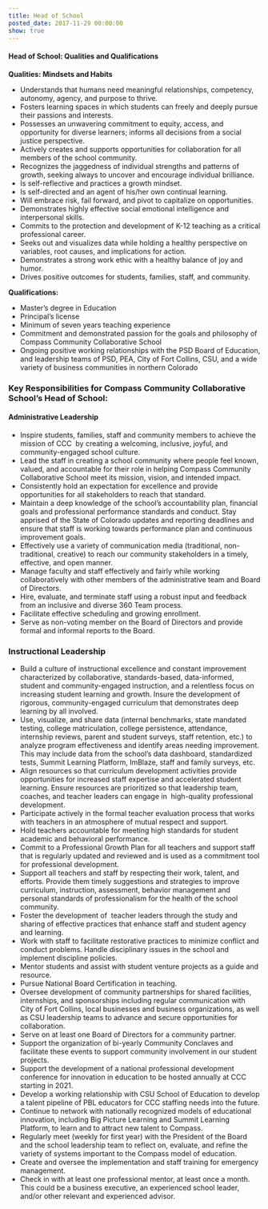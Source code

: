 ```yaml
---
title: Head of School
posted_date: 2017-11-29 00:00:00
show: true
---
```



#### Head of School: Qualities and Qualifications

**Qualities: Mindsets and Habits**

* Understands that humans need meaningful relationships, competency, autonomy, agency, and purpose to thrive.
* Fosters learning spaces in which students can freely and deeply pursue their passions and interests.
* Possesses an unwavering commitment to equity, access, and opportunity for diverse learners; informs all decisions from a social justice perspective.
* Actively creates and supports opportunities for collaboration for all members of the school community.
* Recognizes the jaggedness of individual strengths and patterns of growth, seeking always to uncover and encourage individual brilliance.
* Is self-reflective and practices a growth mindset.
* Is self-directed and an agent of his/her own continual learning.
* Will embrace risk, fail forward, and pivot to capitalize on opportunities.
* Demonstrates highly effective social emotional intelligence and interpersonal skills.
* Commits to the protection and development of K-12 teaching as a critical professional career.
* Seeks out and visualizes data while holding a healthy perspective on variables, root causes, and implications for action.
* Demonstrates a strong work ethic with a healthy balance of joy and humor.
* Drives positive outcomes for students, families, staff, and community.

**Qualifications:**

* Master’s degree in Education
* Principal’s license
* Minimum of seven years teaching experience
* Commitment and demonstrated passion for the goals and philosophy of Compass Community Collaborative School
* Ongoing positive working relationships with the PSD Board of Education, and leadership teams of PSD, PEA, City of Fort Collins, CSU, and a wide variety of business communities in northern Colorado

### Key Responsibilities for Compass Community Collaborative School’s Head of School:

#### Administrative Leadership

* Inspire students, families, staff and community members to achieve the mission of CCC &nbsp;by creating a welcoming, inclusive, joyful, and community-engaged school culture.
* Lead the staff in creating a school community where people feel known, valued, and accountable for their role in helping Compass Community Collaborative School meet its mission, vision, and intended impact.
* Consistently hold an expectation for excellence and provide opportunities for all stakeholders to reach that standard.
* Maintain a deep knowledge of the school’s accountability plan, financial goals and professional performance standards and conduct. Stay apprised of the State of Colorado updates and reporting deadlines and ensure that staff is working towards performance plan and continuous improvement goals.
* Effectively use a variety of communication media (traditional, non-traditional, creative) to reach our community stakeholders in a timely, effective, and open manner.
* Manage faculty and staff effectively and fairly while working collaboratively with other members of the administrative team and Board of Directors.
* Hire, evaluate, and terminate staff using a robust input and feedback from an inclusive and diverse 360 Team process.
* Facilitate effective scheduling and growing enrollment.
* Serve as non-voting member on the Board of Directors and provide formal and informal reports to the Board.

### **Instructional Leadership**

* Build a culture of instructional excellence and constant improvement characterized by collaborative, standards-based, data-informed, student and community-engaged instruction, and a relentless focus on increasing student learning and growth. Insure the development of rigorous, community-engaged curriculum that demonstrates deep learning by all involved.
* Use, visualize, and share data (internal benchmarks, state mandated testing, college matriculation, college persistence, attendance, internship reviews, parent and student surveys, staff retention, etc.) to analyze program effectiveness and identify areas needing improvement. This may include data from the school’s data dashboard, standardized tests, Summit Learning Platform, ImBlaze, staff and family surveys, etc.
* Align resources so that curriculum development activities provide opportunities for increased staff expertise and accelerated student learning. Ensure resources are prioritized so that leadership team, coaches, and teacher leaders can engage in &nbsp;high-quality professional development.
* Participate actively in the formal teacher evaluation process that works with teachers in an atmosphere of mutual respect and support.
* Hold teachers accountable for meeting high standards for student academic and behavioral performance.
* Commit to a Professional Growth Plan for all teachers and support staff that is regularly updated and reviewed and is used as a commitment tool for professional development.
* Support all teachers and staff by respecting their work, talent, and efforts. Provide them timely suggestions and strategies to improve curriculum, instruction, assessment, behavior management and personal standards of professionalism for the health of the school community.
* Foster the development of &nbsp;teacher leaders through the study and sharing of effective practices that enhance staff and student agency and learning.
* Work with staff to facilitate restorative practices to minimize conflict and conduct problems. Handle disciplinary issues in the school and implement discipline policies.
* Mentor students and assist with student venture projects as a guide and resource.
* Pursue National Board Certification in teaching.
* Oversee development of community partnerships for shared facilities, internships, and sponsorships including regular communication with City of Fort Collins, local businesses and business organizations, as well as CSU leadership teams to advance and secure opportunities for collaboration.
* Serve on at least one Board of Directors for a community partner.
* Support the organization of bi-yearly Community Conclaves and facilitate these events to support community involvement in our student projects.
* Support the development of a national professional development conference for innovation in education to be hosted annually at CCC starting in 2021.
* Develop a working relationship with CSU School of Education to develop a talent pipeline of PBL educators for CCC staffing needs into the future.
* Continue to network with nationally recognized models of educational innovation, including Big Picture Learning and Summit Learning Platform, to learn and to attract new talent to Compass.
* Regularly meet (weekly for first year) with the President of the Board and the school leadership team to reflect on, evaluate, and refine the variety of systems important to the Compass model of education.
* Create and oversee the implementation and staff training for emergency management.
* Check in with at least one professional mentor, at least once a month. This could be a business executive, an experienced school leader, and/or other relevant and experienced advisor.